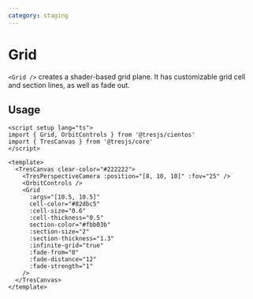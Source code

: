 ```yaml
---
category: staging
---
```


# Grid

`<Grid />` creates a shader-based grid plane. It has customizable grid cell and section lines, as well as fade out.

## Usage

```vue:demo
<script setup lang="ts">
import { Grid, OrbitControls } from '@tresjs/cientos'
import { TresCanvas } from '@tresjs/core'
</script>

<template>
  <TresCanvas clear-color="#222222">
    <TresPerspectiveCamera :position="[8, 10, 10]" :fov="25" />
    <OrbitControls />
    <Grid
      :args="[10.5, 10.5]"
      cell-color="#82dbc5"
      :cell-size="0.6"
      :cell-thickness="0.5"
      section-color="#fbb03b"
      :section-size="2"
      :section-thickness="1.3"
      :infinite-grid="true"
      :fade-from="0"
      :fade-distance="12"
      :fade-strength="1"
    />
  </TresCanvas>
</template>
```
